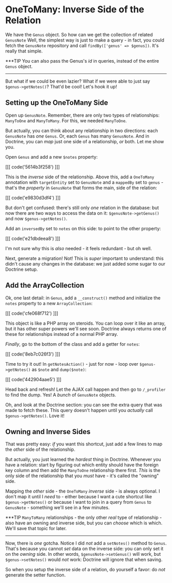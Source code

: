 # OneToMany: Inverse Side of the Relation

We have the `Genus` object. So how can we get the collection of related `GenusNote`
Well, the simplest way is just to make a query - in fact, you could fetch the `GenusNote`
repository and call `findBy(['genus' => $genus])`. It's really that simple.

***TIP
You can also pass the Genus's *id* in queries, instead of the entire `Genus` object.
***

But what if we could be even lazier? What if we were able to just say `$genus->getNotes()`?
That'd be cool! Let's hook it up!

## Setting up the OneToMany Side

Open up `GenusNote`. Remember, there are only two types of relationships: `ManyToOne`
and `ManyToMany`. For this, we needed `ManyToOne`.

But actually, you can think about any relationship in two directions: each `GenusNote`
has *one* `Genus`. Or, each `Genus` has many `GenusNote`. And in Doctrine, you can
*map* just one side of a relationship, *or* both. Let me show you.

Open `Genus` and add a new `$notes` property:

[[[ code('5614b3f258') ]]]

This is the *inverse* side of the relationship. Above this, add a `OneToMany` annotation
with `targetEntity` set to `GenusNote` and a `mappedBy` set to `genus` - that's the *property*
in `GenusNote` that forms the main, side of the relation:

[[[ code('e9830d3df4') ]]]

But don't get confused: there's still only *one* relation in the database: but now
there are two ways to access the data on it: `$genusNote->getGenus()` and now
`$genus->getNotes()`.

Add an `inversedBy` set to `notes` on this side: to point to the other property:

[[[ code('e21dbdeea8') ]]]

I'm not sure why this is *also* needed - it feels redundant - but oh well.

Next, generate a migration! Not! This is *super* important to understand: this didn't
cause any changes in the database: we just added some sugar to our Doctrine setup.

## Add the ArrayCollection

Ok, one last detail: in `Genus`, add a `__construct()` method and initialize the
`notes` property to a new `ArrayCollection`:

[[[ code('cfe068f712') ]]]

This object is like a PHP array on steroids. You can loop over it like an array,
but it has other super powers we'll see soon. Doctrine always returns one of these
for relationships instead of a normal PHP array.

*Finally*, go to the bottom of the class and add a getter for `notes`:

[[[ code('8eb7c026f3') ]]]

Time to try it out! In `getNotesAction()` - just for now - loop over `$genus->getNotes()`
as `$note` and `dump($note)`:

[[[ code('442904aae5') ]]]

Head back and refresh! Let the AJAX call happen and then go to `/_profiler` to find
the dump. Yes! A *bunch* of `GenusNote` objects.

Oh, and look at the Doctrine section: you can see the extra query that was made to
fetch these. This query doesn't happen until you *actually* call `$genus->getNotes()`.
Love it!

## Owning and Inverse Sides

That was pretty easy: *if* you want this shortcut, just add a few lines to map
the *other* side of the relationship.

But actually, you just learned the *hardest* thing in Doctrine. Whenever you have
a relation: start by figuring out which entity should have the foreign key column
and then add the `ManyToOne` relationship there first. *This* is the only side of
the relationship that you *must* have - it's called the "owning" side.

Mapping the *other* side - the `OneToMany` *inverse* side - is always optional. I don't
map it until I *need* to - either because I want a cute shortcut like `$genus->getNotes()`
or because I want to join in a query from `Genus` to `GenusNote` - something we'll
see in a few minutes.

***TIP
`ManyToMany` relationships - the only other *real* type of relationship - also have
an owning and inverse side, but you can *choose* which is which. We'll save that
topic for later.
***

Now, there is *one* gotcha. Notice I did *not* add a `setNotes()` method to `Genus`.
That's because you cannot *set* data on the inverse side: you can only set it on
the *owning* side. In other words, `$genusNote->setGenus()` will work, but `$genus->setNotes()`
would *not* work: Doctrine will ignore that when saving.

So when you setup the inverse side of a relation, do yourself a favor: do *not*
generate the setter function.
